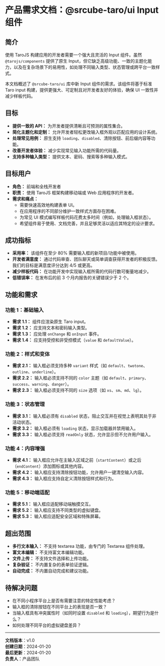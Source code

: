 # 产品需求文档：@srcube-taro/ui Input 组件

## 简介

使用 TaroJS 构建应用的开发者需要一个强大且灵活的 Input 组件。虽然 `@tarojs/components` 提供了原生 Input，但它缺乏高级功能、一致的主题化能力，以及在复杂场景下的易用性，如处理不同输入类型、状态管理或跨平台一致样式。

本文档概述了 `@srcube-taro/ui` 库中新 Input 组件的需求。该组件将基于标准 Taro input 构建，提供更强大、可定制且对开发者友好的体验，确保 UI 一致性并减少样板代码。

## 目标

* **提供一致的 API：** 为开发者提供清晰且可预测的属性集合。
* **简化主题化和定制：** 允许开发者轻松更改输入框外观以匹配应用的设计系统。
* **处理常见用例：** 原生支持 `loading`、`disabled`、清除按钮、前后缀内容等功能。
* **改善开发者体验：** 减少实现常见输入功能所需的代码量。
* **支持多种输入类型：** 提供文本、密码、搜索等多种输入模式。

## 目标用户

* **角色：** 前端和全栈开发者
* **职责：** 使用 TaroJS 框架构建移动端或 Web 应用程序的开发者。
* **需求和痛点：**
  * 需要快速高效地构建表单 UI。
  * 在应用程序的不同部分维护一致样式方面存在困难。
  * 为常见 UI 模式编写样板代码花费太多时间（例如，处理输入框状态）。
  * 希望组件易于使用、文档完善，并且足够灵活以适应其特定的设计要求。

## 成功指标

* **采用率：** 该组件在至少 80% 需要输入框的新项目/功能中被使用。
* **开发者满意度：** 通过代码审查、团队聊天或简单调查获得开发者的积极反馈。我们的目标是满意度评分达到 4/5 或更高。
* **减少样板代码：** 在功能开发中实现输入框所需的代码行数可衡量地减少。
* **低错误率：** 在发布后的前 3 个月内报告的关键错误少于 2 个。

## 功能和需求

### 功能 1：基础输入
* **需求 1.1：** 组件应渲染原生 Taro input。
* **需求 1.2：** 应支持文本和密码输入类型。
* **需求 1.3：** 应处理 `onChange` 和 `onInput` 事件。
* **需求 1.4：** 应支持受控和非受控模式（`value` 和 `defaultValue`）。

### 功能 2：样式和变体
* **需求 2.1：** 输入框必须支持多种 `variant` 样式（如 `default`、`twotone`、`outline`、`underline`）。
* **需求 2.2：** 输入框必须支持不同的 `color` 主题（如 `default`、`primary`、`success`、`warning`、`danger`）。
* **需求 2.3：** 输入框必须支持不同的 `size` 选项（如 `xs`、`sm`、`md`、`lg`）。

### 功能 3：状态管理
* **需求 3.1：** 输入框必须有 `disabled` 状态，阻止交互并在视觉上表明其处于非活动状态。
* **需求 3.2：** 输入框必须有 `loading` 状态，显示加载器并禁用输入。
* **需求 3.3：** 输入框必须支持 `readOnly` 状态，允许显示但不允许用户输入。

### 功能 4：内容增强
* **需求 4.1：** 输入框应允许在主输入区域之前（`startContent`）或之后（`endContent`）添加图标或其他内容。
* **需求 4.2：** 输入框应支持清除按钮功能，允许用户一键清空输入内容。
* **需求 4.3：** 输入框应支持自定义清除按钮样式和行为。

### 功能 5：移动端适配
* **需求 5.1：** 输入框应适配移动端触摸交互。
* **需求 5.2：** 输入框应支持不同类型的虚拟键盘。
* **需求 5.3：** 输入框应适配安全区域和特殊屏幕。

## 超出范围

* **多行文本输入：** 不支持 textarea 功能，由专门的 Textarea 组件处理。
* **富文本编辑：** 不支持富文本编辑功能。
* **文件上传：** 不支持文件选择和上传功能。
* **复杂验证：** 不内置复杂的表单验证逻辑。
* **自动完成：** 不内置自动完成和建议功能。

## 待解决问题

* 在不同小程序平台上是否有需要注意的特定性能考虑？
* 输入框的清除按钮在不同平台上的表现是否一致？
* 当输入框具有冲突属性时（如同时设置 `disabled` 和 `loading`），期望行为是什么？
* 如何处理不同平台的虚拟键盘差异？

---

**文档版本**：v1.0  
**创建日期**：2024-01-20  
**最后更新**：2024-01-20  
**负责人**：产品团队